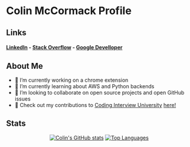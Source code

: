 # Colin McCormack Profile

## Links

#### [LinkedIn](https://www.linkedin.com/in/colin-mccormack-1a4a54229/) - [Stack Overflow](https://stackoverflow.com/users/17237035/colin-mccormack) - [Google Develloper](https://developers.google.com/profile/u/colin_mccormack)

## About Me

- 🔭 I’m currently working on a chrome extension
- 🌱 I’m currently learning about AWS and Python backends
- 👯 I’m looking to collaborate on open source projects and open GitHub issues
- :memo: Check out my contributions to [Coding Interview University](https://github.com/jwasham/coding-interview-university) [here!](https://github.com/jwasham/coding-interview-university/pulls?q=is%3Apr+author%3Acolin-mccormack+is%3Aclosed+)

## Stats

<div align="center" width="50%">
  
[![Colin's GitHub stats](https://github-readme-stats-git-masterrstaa-rickstaa.vercel.app/api?username=colin-mccormack&show_icons=true&theme=Nord&count_private=true&include_all_commits=true&cache_seconds=7200)](https://github.com/anuraghazra/github-readme-stats)
[![Top Languages](https://github-readme-stats.vercel.app/api/top-langs/?username=colin-mccormack&hide=CMake,Makefile,HTML&layout=compact&theme=Nord)](https://github-readme-stats-git-masterrstaa-rickstaa.vercel.app/api?)
  
  </div>


